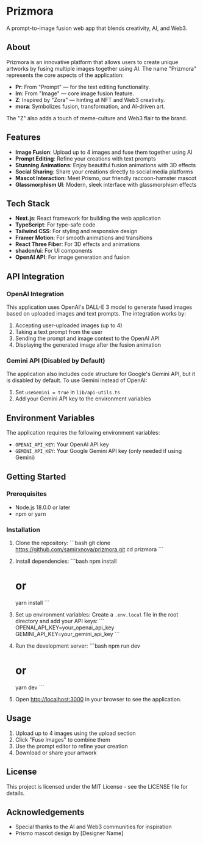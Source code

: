 # Prizmora

A prompt-to-image fusion web app that blends creativity, AI, and Web3.

## About

Prizmora is an innovative platform that allows users to create unique artworks by fusing multiple images together using AI. The name "Prizmora" represents the core aspects of the application:

- **Pr**: From "Prompt" — for the text editing functionality.
- **Im**: From "Image" — core image fusion feature.
- **Z**: Inspired by "Zora" — hinting at NFT and Web3 creativity.
- **mora**: Symbolizes fusion, transformation, and AI-driven art.

The "Z" also adds a touch of meme-culture and Web3 flair to the brand.

## Features

- **Image Fusion**: Upload up to 4 images and fuse them together using AI
- **Prompt Editing**: Refine your creations with text prompts
- **Stunning Animations**: Enjoy beautiful fusion animations with 3D effects
- **Social Sharing**: Share your creations directly to social media platforms
- **Mascot Interaction**: Meet Prismo, our friendly raccoon-hamster mascot
- **Glassmorphism UI**: Modern, sleek interface with glassmorphism effects

## Tech Stack

- **Next.js**: React framework for building the web application
- **TypeScript**: For type-safe code
- **Tailwind CSS**: For styling and responsive design
- **Framer Motion**: For smooth animations and transitions
- **React Three Fiber**: For 3D effects and animations
- **shadcn/ui**: For UI components
- **OpenAI API**: For image generation and fusion

## API Integration

### OpenAI Integration

This application uses OpenAI's DALL-E 3 model to generate fused images based on uploaded images and text prompts. The integration works by:

1. Accepting user-uploaded images (up to 4)
2. Taking a text prompt from the user
3. Sending the prompt and image context to the OpenAI API
4. Displaying the generated image after the fusion animation

### Gemini API (Disabled by Default)

The application also includes code structure for Google's Gemini API, but it is disabled by default. To use Gemini instead of OpenAI:

1. Set `useGemini = true` in `lib/api-utils.ts`
2. Add your Gemini API key to the environment variables

## Environment Variables

The application requires the following environment variables:

- `OPENAI_API_KEY`: Your OpenAI API key
- `GEMINI_API_KEY`: Your Google Gemini API key (only needed if using Gemini)

## Getting Started

### Prerequisites

- Node.js 18.0.0 or later
- npm or yarn

### Installation

1. Clone the repository:
   \`\`\`bash
   git clone https://github.com/samirxnova/prizmora.git
   cd prizmora
   \`\`\`

2. Install dependencies:
   \`\`\`bash
   npm install
   # or
   yarn install
   \`\`\`

3. Set up environment variables:
   Create a `.env.local` file in the root directory and add your API keys:
   \`\`\`
   OPENAI_API_KEY=your_openai_api_key
   GEMINI_API_KEY=your_gemini_api_key
   \`\`\`

4. Run the development server:
   \`\`\`bash
   npm run dev
   # or
   yarn dev
   \`\`\`

5. Open [http://localhost:3000](http://localhost:3000) in your browser to see the application.

## Usage

1. Upload up to 4 images using the upload section
2. Click "Fuse Images" to combine them
3. Use the prompt editor to refine your creation
4. Download or share your artwork

## License

This project is licensed under the MIT License - see the LICENSE file for details.

## Acknowledgements

- Special thanks to the AI and Web3 communities for inspiration
- Prismo mascot design by [Designer Name]
